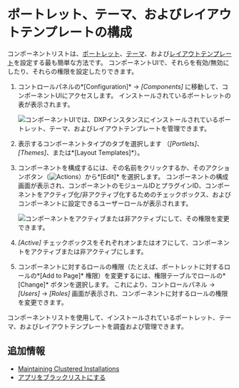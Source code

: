 # ポートレット、テーマ、およびレイアウトテンプレートの構成

コンポーネントリストは、[ポートレット](https://help.liferay.com/hc/articles/360029046351-Introduction-to-Portlets)、[テーマ](https://help.liferay.com/hc/articles/360035581011-UI-Architecture#themes)、および[レイアウトテンプレート](https://help.liferay.com/hc/articles/360028726612-Layout-Templates)を設定する最も簡単な方法です。 コンポーネントUIで、それらを有効/無効にしたり、それらの権限を設定したりできます。

1.  コントロールパネルの*[Configuration]* → *[Components]* に移動して、コンポーネントUIにアクセスします。 インストールされているポートレットの表が表示されます。

    ![コンポーネントUIでは、DXPインスタンスにインストールされているポートレット、テーマ、およびレイアウトテンプレートを管理できます。](./configuring-portlets-themes-and-layout-templates/images/01.png)

2.  表示するコンポーネントタイプのタブを選択します （*[Portlets]*、*[Themes]*、または*[Layout Templates]*）。

3.  コンポーネントを構成するには、その名前をクリックするか、そのアクションボタン（![Actions](./configuring-portlets-themes-and-layout-templates/images/02.png)）から*[Edit]* を選択します。 コンポーネントの構成画面が表示され、コンポーネントのモジュールIDとプラグインID、コンポーネントをアクティブ化/非アクティブ化するためのチェックボックス、およびコンポーネントに設定できるユーザーロールが表示されます。

    ![コンポーネントをアクティブまたは非アクティブにして、その権限を変更できます。](./configuring-portlets-themes-and-layout-templates/images/03.png)

4.  *[Active]* チェックボックスをそれぞれオンまたはオフにして、コンポーネントをアクティブまたは非アクティブにします。

5.  コンポーネントに対するロールの権限（たとえば、ポートレットに対するロールの*[Add to Page]* 権限）を変更するには、権限テーブルでロールの*[Change]* ボタンを選択します。 これにより、コントロールパネル → *[Users]* → *[Roles]* 画面が表示され、コンポーネントに対するロールの権限を変更できます。

コンポーネントリストを使用して、インストールされているポートレット、テーマ、およびレイアウトテンプレートを調査および管理できます。

## 追加情報

  - [Maintaining Clustered Installations](../../../installation-and-upgrades/maintaining-a-liferay-installation/maintaining-clustered-installations.md)
  - [アプリをブラックリストにする](./blacklisting-apps.md)
